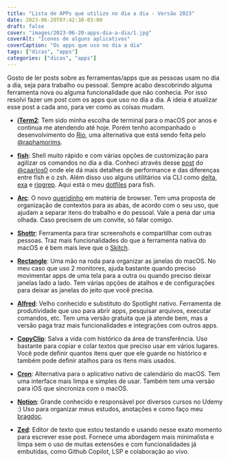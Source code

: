 ```yaml
---
title: "Lista de APPs que utilizo no dia a dia - Versão 2023"
date: 2023-06-20T07:42:38-03:00
draft: false
cover: "images/2023-06-20-apps-dia-a-dia/1.jpg"
coverAlt: "Ícones de alguns aplicativos"
coverCaption: "Os apps que uso no dia a dia"
tags: ["dicas", "apps"]
categories: ["dicas", "apps"]
---
```


Gosto de ler posts sobre as ferramentas/apps que as pessoas usam no dia a dia, seja para trabalho ou pessoal. Sempre acabo descobrindo alguma ferramenta nova ou alguma funcionalidade que não conhecia. Por isso resolvi fazer um post com os apps que uso no dia a dia. A ideia é atualizar esse post a cada ano, para ver como as coisas mudam.

* [**iTerm2**](https://iterm2.com/downloads/stable/latest): Tem sido minha escolha de terminal para o macOS por anos e continua me atendendo até hoje. Porém tenho acompanhado o desenvolvimento do [Rio](https://raphamorim.io/rio/), uma alternativa que está sendo feita pelo [@raphamorims](https://twitter.com/raphamorims).

* [**fish**](https://fishshell.com/): Shell muito rápido e com várias opções de customização para agilizar os comandos no dia a dia. Conheci através desse [post](https://carlosbecker.com/posts/fish/) do [@caarlos0](https://twitter.com/caarlos0) onde ele dá mais detalhes de performance e das diferenças entre fish e o zsh. Além disso uso alguns utilitários via CLI como [delta](https://github.com/dandavison/delta), [exa](https://the.exa.website/) e [ripgrep](https://github.com/BurntSushi/ripgrep). Aqui está o meu [dotfiles](https://github.com/eduardohitek/dotfiles.fish) para fish.

* [**Arc**](https://arc.net/): O novo [queridinho](https://www.theverge.com/23462235/arc-web-browser-review) em matéria de browser. Tem uma proposta de organização de contextos para as abas, de acordo com o seu uso, que ajudam a separar itens do trabalho e do pessoal. Vale a pena dar uma olhada. Caso precisem de um convite, só falar comigo.

* [**Shottr**](https://shottr.cc/): Ferramenta para tirar screenshots e compartilhar com outras pessoas. Traz mais funcionalidades do que a ferramenta nativa do macOS e é bem mais leve que o [Skitch](https://evernote.com/products/skitch).

* [**Rectangle**](https://rectangleapp.com/): Uma mão na roda para organizar as janelas do macOS. No meu caso que uso 2 monitores, ajuda bastante quando preciso movimentar apps de uma tela para a outra ou quando preciso deixar janelas lado a lado. Tem várias opções de atalhos e de configurações para deixar as janelas do jeito que você precisa.

* [**Alfred**](https://www.alfredapp.com/): Velho conhecido e substituto do Spotlight nativo. Ferramenta de produtividade que uso para abrir apps, pesquisar arquivos, executar comandos, etc. Tem uma versão gratuita que já atende bem, mas a versão paga traz mais funcionalidades e integrações com outros apps.

* [**CopyClip**](https://apps.apple.com/br/app/copyclip-clipboard-history/id595191960?mt=12): Salva a vida com histórico da área de transferência. Uso bastante para copiar e colar textos que preciso usar em vários lugares. Você pode definir quantos itens quer que ele guarde no histórico e também pode definir atalhos para os itens mais usados.

* [**Cron**](https://cron.com/download/macos): Alternativa para o aplicativo nativo de calendário do macOS. Tem uma interface mais limpa e simples de usar. Também tem uma versão para iOS que sincroniza com o macOS.

* [**Notion**](https://www.notion.so/): Grande conhecido e responsável por diversos cursos no Udemy :) Uso para organizar meus estudos, anotações e como faço meu [bragdoc](https://eltonminetto.dev/post/2022-04-14-brag-document/).

* [**Zed**](https://zed.dev/): Editor de texto que estou testando e usando nesse exato momento para escrever esse post. Fornece uma abordagem mais minimalista e limpa sem o uso de muitas extensões e com funcionalidades já embutidas, como Github Copilot, LSP e colaboração ao vivo.
